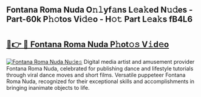## Fontana Roma Nuda O𝚗𝚕yf𝚊ns L𝚎a𝚔ed N𝚞𝚍es - Part-60k P𝚑𝚘tos Vi𝚍𝚎o - H𝚘𝚝 Part L𝚎a𝚔s fB4L6

# <h2><a href="http://kf0xgq.oniu.top/?m=Fontana+Roma+Nuda">🔗👉 🔴 Fontana Roma Nuda P𝚑ot𝚘𝚜 V𝚒d𝚎o</a></h2>

[![Fontana Roma Nuda Nu𝚍e𝚜](https://i.imgur.com/0qMVB7G.gif)](http://kf0xgq.oniu.top/?m=Fontana+Roma+Nuda)
Digital media artist and amusement provider Fontana Roma Nuda, celebrated for publishing dance and lifestyle tutorials through viral dance moves and short films. Versatile puppeteer Fontana Roma Nuda, recognized for their exceptional skills and accomplishments in bringing inanimate objects to life.  
